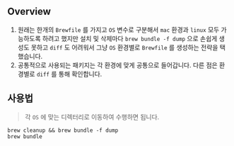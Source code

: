 ## Overview

1. 원래는 한개의 `Brewfile` 를 가지고 `OS` 변수로 구분해서 `mac` 환경과 `linux` 모두 가능하도록 하려고 했지만 설치 및 삭제마다 `brew bundle -f dump` 으로 손쉽게 생성도 못하고 `diff` 도 어려워서 그냥 `OS` 환경별로 `Brewfile` 를 생성하는 전략을 택했습니다.
1. 공통적으로 사용되는 패키지는 각 환경에 맞게 공통으로 들어갑니다. 다른 점은 환경별로 `diff` 를 통해 확인합니다.

## 사용법

> 각 `OS` 에 맞는 디렉터리로 이동하여 수행하면 됩니다.

```shell
brew cleanup && brew bundle -f dump
brew bundle
```
